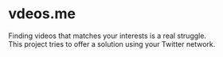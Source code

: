 # vdeos.me

Finding videos that matches your interests is a real struggle. <br> This project tries to offer a solution using your Twitter network.
